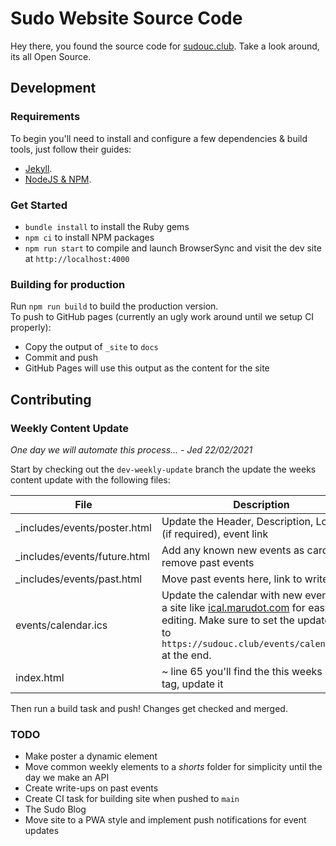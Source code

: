 # Sudo Website Source Code
Hey there, you found the source code for [sudouc.club](https://sudouc.club/). Take a look around, its all Open Source.

## Development
### Requirements
To begin you'll need to install and configure a few dependencies & build tools, just follow their guides:
 - [Jekyll](https://jekyllrb.com/docs/installation/).
 - [NodeJS & NPM](https://nodejs.org/en/).

 ### Get Started
  - `bundle install` to install the Ruby gems
  - `npm ci` to install NPM packages
  - `npm run start` to compile and launch BrowserSync and visit the dev site at `http://localhost:4000`

### Building for production
Run `npm run build` to build the production version.  
To push to GitHub pages (currently an ugly work around until we setup CI properly):
- Copy the output of `_site` to `docs`
- Commit and push
- GitHub Pages will use this output as the content for the site 

## Contributing
### Weekly Content Update
*One day we will automate this process... - Jed 22/02/2021*  

Start by checking out the `dev-weekly-update` branch the update the weeks content update with the following files:  

| File | Description |
| --- | --- |
| _includes/events/poster.html | Update the Header, Description, Location (if required), event link |
| _includes/events/future.html | Add any known new events as cards, remove past events |
| _includes/events/past.html | Move past events here, link to write-up |
| events/calendar.ics | Update the calendar with new events. Use a site like [ical.marudot.com](https://ical.marudot.com/) for easy editing. Make sure to set the update URL to `https://sudouc.club/events/calendar.ics` at the end. |
| index.html | ~ line 65 you'll find the this weeks event tag, update it |

Then run a build task and push! Changes get checked and merged.

### TODO
 - Make poster a dynamic element
 - Move common weekly elements to a *shorts* folder for simplicity until the day we make an API
 - Create write-ups on past events
 - Create CI task for building site when pushed to `main`
 - The Sudo Blog
 - Move site to a PWA style and implement push notifications for event updates